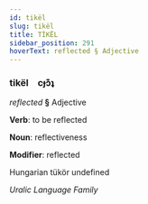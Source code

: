 ```yaml
---
id: tikël
slug: tikël
title: TİKËL
sidebar_position: 291
hoverText: reflected § Adjective
---
```


### tikël&emsp;<span kind="abugida">cɟɔ͊ʇ</span>

*reflected* **§** Adjective

**Verb**: to be reflected

**Noun**: reflectiveness

**Modifier**: reflected

Hungarian tükör undefined

*Uralic Language Family*